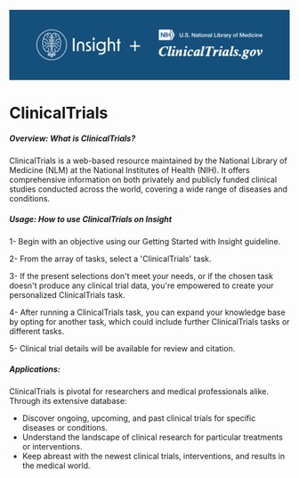 ![](/_static/features/insight_clinical_trials.png)

# ClinicalTrials

##### Overview: What is ClinicalTrials?
ClinicalTrials is a web-based resource maintained by the National Library of Medicine (NLM) at the National Institutes of Health (NIH). It offers comprehensive information on both privately and publicly funded clinical studies conducted across the world, covering a wide range of diseases and conditions.

##### Usage: How to use ClinicalTrials on Insight

1- Begin with an objective using our Getting Started with Insight guideline.

2- From the array of tasks, select a 'ClinicalTrials' task.

3- If the present selections don't meet your needs, or if the chosen task doesn't produce any clinical trial data, you're empowered to create your personalized ClinicalTrials task.

4- After running a ClinicalTrials task, you can expand your knowledge base by opting for another task, which could include further ClinicalTrials tasks or different tasks.

5- Clinical trial details will be available for review and citation.

##### Applications:
ClinicalTrials is pivotal for researchers and medical professionals alike. Through its extensive database:

- Discover ongoing, upcoming, and past clinical trials for specific diseases or conditions.
- Understand the landscape of clinical research for particular treatments or interventions.
- Keep abreast with the newest clinical trials, interventions, and results in the medical world.